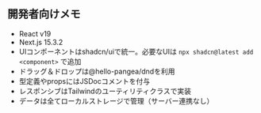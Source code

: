 ## 開発者向けメモ

- React v19
- Next.js 15.3.2
- UIコンポーネントはshadcn/uiで統一。必要なUIは `npx shadcn@latest add <component>` で追加
- ドラッグ＆ドロップは@hello-pangea/dndを利用
- 型定義やpropsにはJSDocコメントを付与
- レスポンシブはTailwindのユーティリティクラスで実装
- データは全てローカルストレージで管理（サーバー連携なし）
